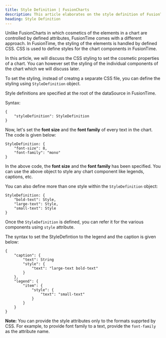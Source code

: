 ```yaml
---
title: Style Definition | FusionCharts
description: This article elaborates on the style definition of FusionTime.
heading: Style Definition
---
```


Unlike FusionCharts in which cosmetics of the elements in a chart are controlled by defined attributes, FusionTime comes with a different approach. In FusionTime, the styling of the elements is handled by defined CSS. CSS is used to define styles for the chart components in FusionTime.

In this article, we will discuss the CSS styling to set the cosmetic properties of a chart. You can however set the styling of the individual components of the chart which we will discuss later.

To set the styling, instead of creatng a separate CSS file, you can define the styling using `StyleDefinition` object.

Style definitions are specified at the root of the dataSource in FusionTime.

Syntax:

```
{
	"styleDefinition": StyleDefinition
}
```

Now, let's set the **font size** and the **font family** of every text in the chart. The code is given below:

```
StyleDefinition: {
	"font-size": 8,
	"font-family": "mono"
}
```

In the above code, the **font size** and the **font family** has been specified. You can use the above object to style any chart component like legends, captions, etc. 

You can also define more than one style within the `StyleDefinition` object:

```
StyleDefinition: {
	"bold-text": Style,
	"large-text": Style,
	"small-text": Style
}
```

Once the `StyleDefinition` is defined, you can refer it for the various components using `style` attribute.

The syntax to set the StyleDefintion to the legend and the caption is given below:

```
{
	"caption": {
    	"text": String
    	"style": {
      		"text": "large-text bold-text"
    	}
  	},
  	"legend": {
    	"item": {
      		"style": {
        		"text": "small-text"
      		}
    	}
  	}
}
```

**Note:** You can provide the style attributes only to the formats supprted by CSS. For example, to provide font family to a text, provide the `font-family` as the attribute name.